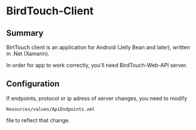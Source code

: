 # BirdTouch-Client
## Summary
BirtTouch client is an application for Android (Jelly Bean and later), written in .Net (Xamarin).

In order for app to work correctly, you'll need BirdTouch-Web-API server.

## Configuration
If endpoints, protocol or ip adress of server changes, you need to modify 

`Resources/values/ApiEndpoints.xml`

file to reflect that change.